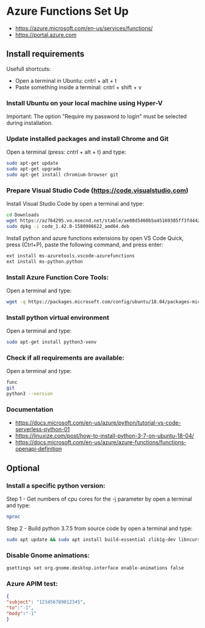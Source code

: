 # Azure Functions Set Up
- https://azure.microsoft.com/en-us/services/functions/
- https://portal.azure.com

## Install requirements
Usefull shortcuts:
- Open a terminal in Ubuntu: cntrl + alt + t
- Paste something inside a terminal: cntrl + shift + v

### Install Ubuntu on your local machine using Hyper-V
Important: The option "Require my password to login" must be selected during installation.

### Update installed packages and install Chrome and Git
Open a terminal (press: cntrl + alt + t) and type:
```bash
sudo apt-get update
sudo apt-get upgrade
sudo apt-get install chromium-browser git 
```

### Prepare Visual Studio Code (https://code.visualstudio.com)
Install Visual Studio Code by open a terminal and type:
```bash
cd Downloads
wget https://az764295.vo.msecnd.net/stable/ae08d5460b5a45169385ff3fd44208f431992451/code_1.42.0-1580986622_amd64.deb
sudo dpkg -i code_1.42.0-1580986622_amd64.deb
```

Install python and azure functions extensions by open VS Code Quick, press (Ctrl+P), paste the following command, and press enter:
```bash
ext install ms-azuretools.vscode-azurefunctions
ext install ms-python.python
```

### Install Azure Function Core Tools:
Open a terminal and type:
```bash
wget -q https://packages.microsoft.com/config/ubuntu/18.04/packages-microsoft-prod.deb && sudo dpkg -i packages-microsoft-prod.deb && sudo apt-get update && sudo apt-get install azure-functions-core-tools
```

### Install python virtual environment
Open a terminal and type:
```bash
sudo apt-get install python3-venv
```

### Check if all requirements are available:
Open a terminal and type:
```bash
func
git
python3 --version
```

### Documentation
- https://docs.microsoft.com/en-us/azure/python/tutorial-vs-code-serverless-python-01
- https://linuxize.com/post/how-to-install-python-3-7-on-ubuntu-18-04/
- https://docs.microsoft.com/en-us/azure/azure-functions/functions-openapi-definition


## Optional

### Install a specific python version:
Step 1 - Get numbers of cpu cores for the -j parameter by open a terminal and type:
```bash
nproc 
```
Step 2 - Build python 3.7.5 from source code by open a terminal and type:
```bash
sudo apt update && sudo apt install build-essential zlib1g-dev libncurses5-dev libgdbm-dev libnss3-dev libssl-dev libreadline-dev libffi-dev wget && cd Downloads && wget https://www.python.org/ftp/python/3.7.5/Python-3.7.5.tgz && tar -xf Python-3.7.5.tgz && cd Python-3.7.5 && ./configure --enable-optimizations && make -j 4 && sudo make altinstall
```

### Disable Gnome animations:
```bash
gsettings set org.gnome.desktop.interface enable-animations false
```

### Azure APIM test:
```json
{
"subject": "123456789012345",
"to":"-1",
"body":"-1"
}
```
